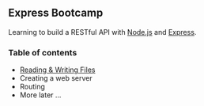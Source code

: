 ## Express Bootcamp

Learning to build a RESTful API with [Node.js](https://nodejs.org/en/) and [Express](https://expressjs.com/).

### Table of contents

- [Reading & Writing Files](https://github.com/ychinamale/expressBootcamp/commit/be56bc8d68e84a654077311029702a8146017553)
- Creating a web server
- Routing
- More later ...

 
